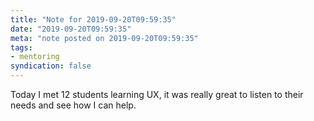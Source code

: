 ```yaml
---
title: "Note for 2019-09-20T09:59:35"
date: "2019-09-20T09:59:35"
meta: "note posted on 2019-09-20T09:59:35"
tags:
- mentoring
syndication: false
---
```

Today I met 12 students learning UX, it was really great to listen to their needs and see how I can help.
